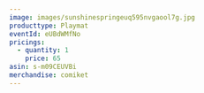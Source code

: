 ```yaml
---
image: images/sunshinespringeuq595nvgaool7g.jpg
producttype: Playmat
eventId: eUBdWMfNo
pricings:
  - quantity: 1
    price: 65
asin: s-m09CEUVBi
merchandise: comiket
---
```

